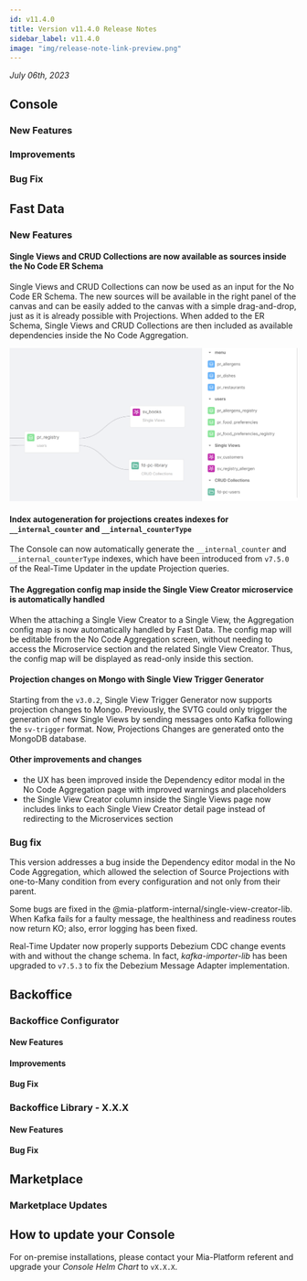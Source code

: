 ```yaml
---
id: v11.4.0
title: Version v11.4.0 Release Notes
sidebar_label: v11.4.0
image: "img/release-note-link-preview.png"
---
```


_July 06th, 2023_

## Console

### New Features

### Improvements

### Bug Fix

## Fast Data

### New Features

#### Single Views and CRUD Collections are now available as sources inside the No Code ER Schema

Single Views and CRUD Collections can now be used as an input for the No Code ER Schema. The new sources will be available in the right panel of the canvas and can be easily added to the canvas with a simple drag-and-drop, just as it is already possible with Projections. When added to the ER Schema, Single Views and CRUD Collections are then included as available dependencies inside the No Code Aggregation.

![Collections inside ER Schema](./img/overview/collections-er-schema.png)

#### Index autogeneration for projections creates indexes for `__internal_counter` and `__internal_counterType`

The Console can now automatically generate the `__internal_counter` and `__internal_counterType` indexes, which have been introduced from `v7.5.0` of the Real-Time Updater in the update Projection queries.

#### The Aggregation config map inside the Single View Creator microservice is automatically handled

When the attaching a Single View Creator to a Single View, the Aggregation config map is now automatically handled by Fast Data. The config map will be editable from the No Code Aggregation screen, without needing to access the Microservice section and the related Single View Creator. Thus, the config map will be displayed as read-only inside this section.

#### Projection changes on Mongo with Single View Trigger Generator

Starting from the `v3.0.2`, Single View Trigger Generator now supports projection changes to Mongo. Previously, the SVTG could only trigger the generation of new Single Views by sending messages onto Kafka following the `sv-trigger` format. Now, Projections Changes are generated onto the MongoDB database.

#### Other improvements and changes

* the UX has been improved inside the Dependency editor modal in the No Code Aggregation page with improved warnings and placeholders
* the Single View Creator column inside the Single Views page now includes links to each Single View Creator detail page instead of redirecting to the Microservices section

### Bug fix

This version addresses a bug inside the Dependency editor modal in the No Code Aggregation, which allowed the selection of Source Projections with one-to-Many condition from every configuration and not only from their parent.

Some bugs are fixed in the @mia-platform-internal/single-view-creator-lib. When Kafka fails for a faulty message, the healthiness and readiness routes now return KO; also, error logging has been fixed.

Real-Time Updater now properly supports Debezium CDC change events with and without the change schema. In fact, _kafka-importer-lib_ has been upgraded to `v7.5.3` to fix the Debezium Message Adapter implementation.



## Backoffice

### Backoffice Configurator

#### New Features

#### Improvements

#### Bug Fix

### Backoffice Library - X.X.X

#### New Features

#### Bug Fix

## Marketplace

### Marketplace Updates

## How to update your Console

For on-premise installations, please contact your Mia-Platform referent and upgrade your _Console Helm Chart_ to `vX.X.X`.
